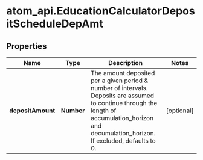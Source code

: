 # atom_api.EducationCalculatorDepositScheduleDepAmt

## Properties
Name | Type | Description | Notes
------------ | ------------- | ------------- | -------------
**depositAmount** | **Number** | The amount deposited per a given period &amp; number of intervals. Deposits are assumed to continue through the length of accumulation_horizon and decumulation_horizon. If excluded, defaults to 0. | [optional] 


